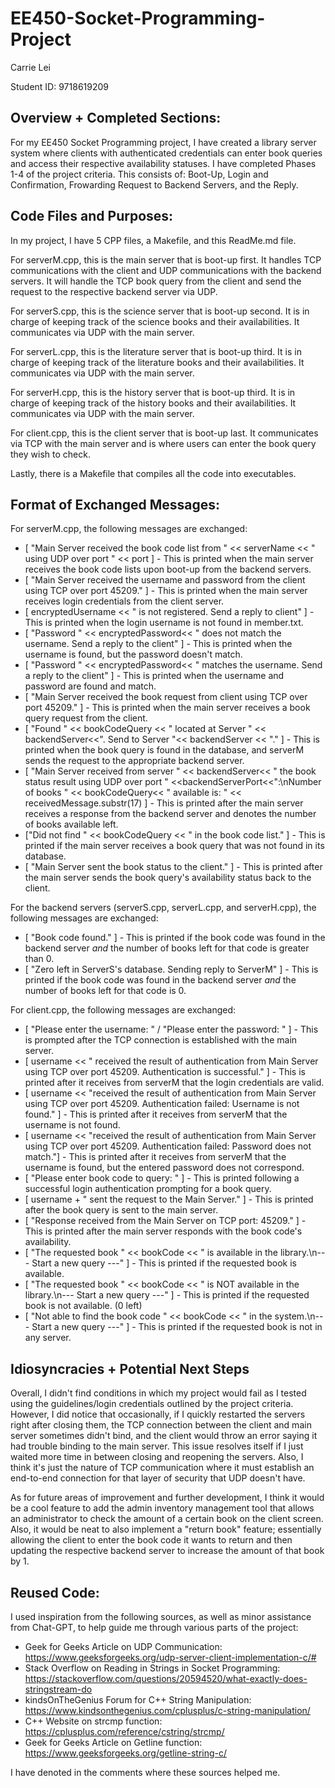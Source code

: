 # EE450-Socket-Programming-Project
Carrie Lei

Student ID: 9718619209


## Overview + Completed Sections: 

For my EE450 Socket Programming project, I have created a library server system where clients with authenticated credentials can enter book queries and access their respective availability statuses. I have completed Phases 1-4 of the project criteria. This consists of: Boot-Up, Login and Confirmation, Frowarding Request to Backend Servers, and the Reply.


## Code Files and Purposes:

In my project, I have 5 CPP files, a Makefile, and this ReadMe.md file. 

For serverM.cpp, this is the main server that is boot-up first. It handles TCP communications with the client and UDP communications with the backend servers. It will handle the TCP book query from the client and send the request to the respective backend server via UDP.

For serverS.cpp, this is the science server that is boot-up second. It is in charge of keeping track of the science books and their availabilities. It communicates via UDP with the main server. 

For serverL.cpp, this is the literature server that is boot-up third. It is in charge of keeping track of the literature books and their availabilities. It communicates via UDP with the main server. 

For serverH.cpp, this is the history server that is boot-up third. It is in charge of keeping track of the history books and their availabilities. It communicates via UDP with the main server. 

For client.cpp, this is the client server that is boot-up last. It communicates via TCP with the main server and is where users can enter the book query they wish to check.

Lastly, there is a Makefile that compiles all the code into executables.


## Format of Exchanged Messages:

For serverM.cpp, the following messages are exchanged:
- [ "Main Server received the book code list from " << serverName << " using UDP over port " << port ] - This is printed when the main server receives the book code lists upon boot-up from the backend servers.
- [ "Main Server received the username and password from the client using TCP over port 45209." ] - This is printed when the main server receives login credentials from the client server.
- [ encryptedUsername << " is not registered. Send a reply to client" ] - This is printed when the login username is not found in member.txt.
- [ "Password " << encryptedPassword<< " does not match the username. Send a reply to the client" ] - This is printed when the username is found, but the password doesn't match.
- [ "Password " << encryptedPassword<< " matches the username. Send a reply to the client" ] - This is printed when the username and password are found and match.
- [ "Main Server received the book request from client using TCP over port 45209." ] - This is printed when the main server receives a book query request from the client.
- [ "Found " << bookCodeQuery << " located at Server " << backendServer<<". Send to Server "<< backendServer << "." ] - This is printed when the book query is found in the database, and serverM sends the request to the appropriate backend server.
- [ "Main Server received from server " << backendServer<< " the book status result using UDP over port " <<backendServerPort<<":\nNumber of books " << bookCodeQuery<< " available is: " << receivedMessage.substr(17) ] - This is printed after the main server receives a response from the backend server and denotes the number of books available left.
- ["Did not find " << bookCodeQuery << " in the book code list." ] - This is printed if the main server receives a book query that was not found in its database.
- [ "Main Server sent the book status to the client." ] - This is printed after the main server sends the book query's availability status back to the client.

For the backend servers (serverS.cpp, serverL.cpp, and serverH.cpp), the following messages are exchanged:
- [ "Book code found." ] - This is printed if the book code was found in the backend server _and_ the number of books left for that code is greater than 0.
- [ "Zero left in ServerS's database. Sending reply to ServerM" ] - This is printed if the book code was found in the backend server _and_ the number of books left for that code is 0.

For client.cpp, the following messages are exchanged:
- [ "Please enter the username: " / "Please enter the password: " ] - This is prompted after the TCP connection is established with the main server.
- [ username << " received the result of authentication from Main Server using TCP over port 45209. Authentication is successful." ] - This is printed after it receives from serverM that the login credentials are valid.
- [ username << "received the result of authentication from Main Server using TCP over port 45209. Authentication failed: Username is not found." ] - This is printed after it receives from serverM that the username is not found.
- [ username << "received the result of authentication from Main Server using TCP over port 45209. Authentication failed: Password does not match."] - This is printed after it receives from serverM that the username is found, but the entered password does not correspond.
- [ "Please enter book code to query: " ] - This is printed following a successful login authentication prompting for a book query.
- [ username + " sent the request to the Main Server." ] - This is printed after the book query is sent to the main server.
- [ "Response received from the Main Server on TCP port: 45209." ] - This is printed after the main server responds with the book code's availability.
- [ "The requested book " << bookCode << " is available in the library.\n--- Start a new query ---" ] - This is printed if the requested book is available.
- [ "The requested book " << bookCode << " is NOT available in the library.\n--- Start a new query ---" ] - This is printed if the requested book is not available. (0 left)
- [ "Not able to find the book code " << bookCode << " in the system.\n--- Start a new query ---" ] - This is printed if the requested book is not in any server.

## Idiosyncracies + Potential Next Steps

Overall, I didn't find conditions in which my project would fail as I tested using the guidelines/login credentials outlined by the project criteria. However, I did notice that occasionally, if I quickly restarted the servers right after closing them, the TCP connection between the client and main server sometimes didn't bind, and the client would throw an error saying it had trouble binding to the main server. This issue resolves itself if I just waited more time in between closing and reopening the servers. Also, I think it's just the nature of TCP communication where it must establish an end-to-end connection for that layer of security that UDP doesn't have.

As for future areas of improvement and further development, I think it would be a cool feature to add the admin inventory management tool that allows an administrator to check the amount of a certain book on the client screen. Also, it would be neat to also implement a "return book" feature; essentially allowing the client to enter the book code it wants to return and then updating the respective backend server to increase the amount of that book by 1.

## Reused Code:

I used inspiration from the following sources, as well as minor assistance from Chat-GPT, to help guide me through various parts of the project:

- Geek for Geeks Article on UDP Communication: https://www.geeksforgeeks.org/udp-server-client-implementation-c/#
- Stack Overflow on Reading in Strings in Socket Programming: https://stackoverflow.com/questions/20594520/what-exactly-does-stringstream-do
- kindsOnTheGenius Forum for C++ String Manipulation: https://www.kindsonthegenius.com/cplusplus/c-string-manipulation/
- C++ Website on strcmp function: https://cplusplus.com/reference/cstring/strcmp/
- Geek for Geeks Article on Getline function: https://www.geeksforgeeks.org/getline-string-c/

I have denoted in the comments where these sources helped me.
